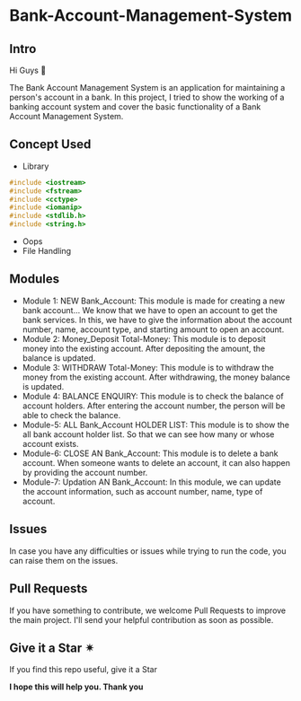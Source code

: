 # Bank-Account-Management-System
## Intro
Hi Guys 👋

The Bank Account Management System is an application for maintaining a person's account in a bank. In this project, I tried to show the working of a banking account system and cover the basic functionality of a Bank Account Management System.

## Concept Used
- Library
```cpp
#include <iostream> 
#include <fstream> 
#include <cctype> 
#include <iomanip> 
#include <stdlib.h> 
#include <string.h>
```
- Oops
- File Handling

## Modules
- Module 1: NEW Bank_Account: This module is made for creating a new bank account... We know that we have to open an account to get the bank services. In this, we have to give the information about the account number, name, account type, and starting amount to open an account. 
- Module 2: Money_Deposit Total-Money: This module is to deposit money into the existing account. After depositing the amount, the balance is updated. 
- Module 3: WITHDRAW Total-Money: This module is to withdraw the money from the existing account. After withdrawing, the money balance is updated. 
- Module 4: BALANCE ENQUIRY: This module is to check the balance of account holders. After entering the account number, the person will be able to check the balance. 
- Module-5: ALL Bank_Account HOLDER LIST: This module is to show the all bank account holder list. So that we can see how many or whose account exists. 
- Module-6: CLOSE AN Bank_Account: This module is to delete a bank account. When someone wants to delete an account, it can also happen by providing the account number. 
- Module-7: Updation AN Bank_Account: In this module, we can update the account information, such as account number, name, type of account. 

## Issues
In case you have any difficulties or issues while trying to run the code, you can raise them on the issues.

## Pull Requests
If you have something to contribute, we welcome Pull Requests to improve the main project. I'll send your helpful contribution as soon as possible.

## Give it a Star ✴
If you find this repo useful, give it a Star

**I hope this will help you. Thank you**

